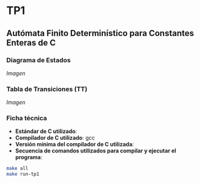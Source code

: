 # TP1
## Autómata Finito Determinístico para Constantes Enteras de C

### Diagrama de Estados
*Imagen*

### Tabla de Transiciones (TT)
*Imagen*

### Ficha técnica
- **Estándar de C utilizado**:
- **Compilador de C utilizado**: gcc
- **Versión mínima del compilador de C utilizada**:
- **Secuencia de comandos utilizados para compilar y ejecutar el programa**:
```bash
make all
make run-tp1
```